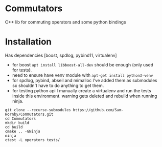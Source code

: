 # Commutators
C++ lib for commuting operators and some python bindings

# Installation

Has dependencies [boost, spdlog, pybind11, virtualenv]
 - for boost `apt install libboost-all-dev` should be enough (only used for tests).
 - need to ensure have venv module with `apt-get install python3-venv`
 - for spdlog, pybind, abseil and mimalloc I've added them as submodules so shouldn't
   have to do anything to get them.
 - for testing python api I manually create a virtualenv and run
   the tests inside this environment. warning gets deleted and rebuild
   when running ninja.

```
git clone --recurse-submodules https://github.com/Sam-Hornby/Commutators.git
cd Commutators
mkdir build
cd build
cmake .. -GNinja
ninja
ctest -L operators tests/
```

